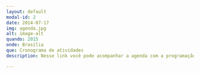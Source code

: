 ```yaml
---
layout: default
modal-id: 2
date: 2014-07-17
img: agenda.jpg
alt: image-alt
quando: 2015
onde: Brasília
que: Cronograma de atividades
description: Nesse link você pode acompanhar a agenda com a programação de todas as ações do Grupo de Pesquisa Interface.

---
```

